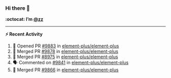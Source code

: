 ### Hi there 👋

**:octocat: I’m [@zz](https://github.com/holazz)**

---

**:zap: Recent Activity**

<!--START_SECTION:activity-->
1. 💪 Opened PR [#9883](https://github.com/element-plus/element-plus/pull/9883) in [element-plus/element-plus](https://github.com/element-plus/element-plus)
2. 🎉 Merged PR [#9878](https://github.com/element-plus/element-plus/pull/9878) in [element-plus/element-plus](https://github.com/element-plus/element-plus)
3. 🎉 Merged PR [#8975](https://github.com/element-plus/element-plus/pull/8975) in [element-plus/element-plus](https://github.com/element-plus/element-plus)
4. 🗣 Commented on [#9841](https://github.com/element-plus/element-plus/issues/9841) in [element-plus/element-plus](https://github.com/element-plus/element-plus)
5. 🎉 Merged PR [#9866](https://github.com/element-plus/element-plus/pull/9866) in [element-plus/element-plus](https://github.com/element-plus/element-plus)
<!--END_SECTION:activity-->
